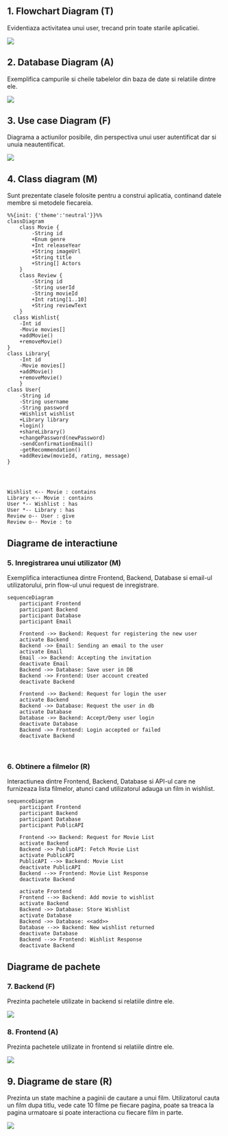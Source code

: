 ## 1. Flowchart Diagram (T)

Evidentiaza activitatea unui user, trecand prin toate starile aplicatiei.

![](./Diagrams/Flowchart.png)

## 2. Database Diagram (A)

Exemplifica campurile si cheile tabelelor din baza de date si relatiile dintre ele.

![](./Diagrams/Db.png)

## 3. Use case Diagram (F)

Diagrama a actiunilor posibile, din perspectiva unui user autentificat dar si unuia neautentificat.

![](./Diagrams/use_case.png)

## 4. Class diagram (M)

Sunt prezentate clasele folosite pentru a construi aplicatia, continand datele membre si metodele fiecareia.

```mermaid
%%{init: {'theme':'neutral'}}%%
classDiagram
    class Movie {
        -String id
        +Enum genre
        +Int releaseYear
        +String imageUrl
        +String title
        +String[] Actors
    }
    class Review {
        -String id
        -String userId
        -String movieId
        +Int rating[1..10]
        +String reviewText
    }
  class Wishlist{
    -Int id
    -Movie movies[]
    +addMovie()
    +removeMovie()
}
class Library{
    -Int id
    -Movie movies[]
    +addMovie()
    +removeMovie()
    }
class User{
    -String id
    -String username
    -String password
    +Wishlist wishlist
    +Library library
    +login()
    +shareLibrary()
    +changePassword(newPassword)
    -sendConfirmationEmail()
    -getRecommendation()
    +addReview(movieId, rating, message)
}




Wishlist <-- Movie : contains
Library <-- Movie : contains
User *-- Wishlist : has
User *-- Library : has
Review o-- User : give
Review o-- Movie : to
```

## Diagrame de interactiune

### 5. Inregistrarea unui utilizator (M)

Exemplifica interactiunea dintre Frontend, Backend, Database si email-ul utilizatorului, prin flow-ul unui request de inregistrare.

```mermaid
sequenceDiagram
    participant Frontend
    participant Backend
    participant Database
    participant Email

    Frontend ->> Backend: Request for registering the new user
    activate Backend
    Backend ->> Email: Sending an email to the user
    activate Email
    Email ->> Backend: Accepting the invitation
    deactivate Email
    Backend ->> Database: Save user in DB
    Backend ->> Frontend: User account created
    deactivate Backend

    Frontend ->> Backend: Request for login the user
    activate Backend
    Backend ->> Database: Request the user in db
    activate Database
    Database ->> Backend: Accept/Deny user login
    deactivate Database
    Backend ->> Frontend: Login accepted or failed
    deactivate Backend
```

<br>

### 6. Obtinere a filmelor (R)

Interactiunea dintre Frontend, Backend, Database si API-ul care ne furnizeaza lista filmelor, atunci cand utilizatorul adauga un film in wishlist.

```mermaid
sequenceDiagram
    participant Frontend
    participant Backend
    participant Database
    participant PublicAPI

    Frontend ->> Backend: Request for Movie List
    activate Backend
    Backend ->> PublicAPI: Fetch Movie List
    activate PublicAPI
    PublicAPI -->> Backend: Movie List
    deactivate PublicAPI
    Backend -->> Frontend: Movie List Response
    deactivate Backend

    activate Frontend
    Frontend -->> Backend: Add movie to wishlist
    activate Backend
    Backend ->> Database: Store Wishlist
    activate Database
    Backend ->> Database: <<add>>
    Database -->> Backend: New wishlist returned
    deactivate Database
    Backend -->> Frontend: Wishlist Response
    deactivate Backend

```

## Diagrame de pachete

### 7. Backend (F)

Prezinta pachetele utilizate in backend si relatiile dintre ele.

![](./Diagrams/BackendPackageDiagram.png)

### 8. Frontend (A)

Prezinta pachetele utilizate in frontend si relatiile dintre ele.

![](./Diagrams/FrontendPackageDiagram.png)

## 9. Diagrame de stare (R)

Prezinta un state machine a paginii de cautare a unui film. Utilizatorul cauta un film dupa titlu, vede cate 10 filme pe fiecare pagina, poate sa treaca la pagina urmatoare si poate interactiona cu fiecare film in parte.

![](./Diagrams/statediagram.jpg)

